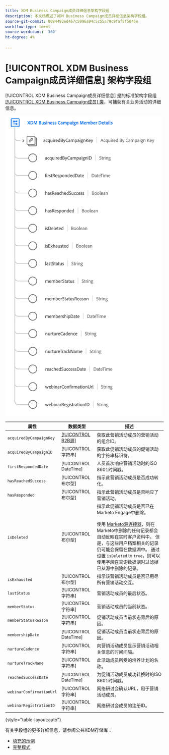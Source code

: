 ```yaml
---
title: XDM Business Campaign成员详细信息架构字段组
description: 本文档概述了XDM Business Campaign成员详细信息架构字段组。
source-git-commit: 0084492ed467c5996a94c5c55a79c9faf8f5046e
workflow-type: tm+mt
source-wordcount: '360'
ht-degree: 4%

---
```


# [!UICONTROL XDM Business Campaign成员详细信息] 架构字段组

[!UICONTROL XDM Business Campaign成员详细信息] 是的标准架构字段组 [[!UICONTROL XDM Business Campaign成员] 类](../../classes/b2b/business-campaign-members.md)，可捕获有关业务活动的详细信息。

![XDM Business Campaign“成员详细信息”字段组在UI中显示的结构](../../images/field-groups/b2b/business-campaign-member-details.png)

| 属性 | 数据类型 | 描述 |
| --- | --- | --- |
| `acquiredByCampaignKey` | [[!UICONTROL B2B源]](../../data-types/b2b-source.md) | 获取此营销活动成员的营销活动的组合ID。 |
| `acquiredByCampaignID` | [!UICONTROL 字符串] | 获取此促销活动成员的促销活动的字符串标识符。 |
| `firstRespondedDate` | [!UICONTROL DateTime] | 人员首次响应营销活动时的ISO 8601时间戳。 |
| `hasReachedSuccess` | [!UICONTROL 布尔型] | 指示此营销活动成员是否成功转化。 |
| `hasResponded` | [!UICONTROL 布尔型] | 指示此营销活动成员是否响应了营销活动。 |
| `isDeleted` | [!UICONTROL 布尔型] | 指示此促销活动成员是否已在Marketo Engage中删除。<br><br>使用 [Marketo源连接器](../../../sources/connectors/adobe-applications/marketo/marketo.md)，则在Marketo中删除的任何记录都会自动反映在实时客户资料中。 但是，与这些用户档案相关的记录仍可能会保留在数据湖中。 通过设置 `isDeleted` to `true`，则可以使用字段在查询数据湖时过滤掉已从源中删除的记录。 |
| `isExhausted` | [!UICONTROL 布尔型] | 指示该营销活动成员是否已用尽所有营销活动交互。 |
| `lastStatus` | [!UICONTROL 字符串] | 营销活动成员的最后状态。 |
| `memberStatus` | [!UICONTROL 字符串] | 营销活动成员的当前状态。 |
| `memberStatusReason` | [!UICONTROL 字符串] | 促销活动成员当前状态背后的原因。 |
| `membershipDate` | [!UICONTROL DateTime] | 促销活动成员当前状态背后的原因。 |
| `nurtureCadence` | [!UICONTROL 字符串] | 向营销活动成员显示营销活动相关信息的时间间隔。 |
| `nurtureTrackName` | [!UICONTROL 字符串] | 此活动成员所受的培养计划的名称。 |
| `reachedSuccessDate` | [!UICONTROL DateTime] | 为促销活动成员成功转换时的ISO 8601时间戳。 |
| `webinarConfirmationUrl` | [!UICONTROL 字符串] | 网络研讨会确认URL，用于营销活动成员。 |
| `webinarRegistrationID` | [!UICONTROL 字符串] | 网络研讨会成员的注册ID。 |

{style=&quot;table-layout:auto&quot;}

有关字段组的更多详细信息，请参阅公共XDM存储库：

* [填充的示例](https://github.com/adobe/xdm/blob/master/components/fieldgroups/campaign-member/campaign-member-details.example.1.json)
* [完整模式](https://github.com/adobe/xdm/blob/master/components/fieldgroups/campaign-member/campaign-member-details.schema.json)
